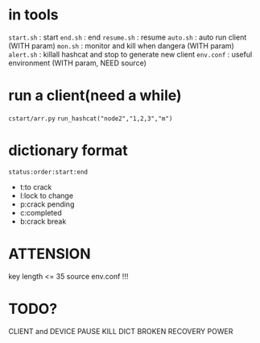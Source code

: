 # in tools
`start.sh`  : start
`end.sh`    : end
`resume.sh` : resume
`auto.sh`   : auto run client (WITH param)
`mon.sh`    : monitor and kill when dangera (WITH param)
`alert.sh`  : killall hashcat and stop to generate new client
`env.conf`  : useful environment (WITH param, NEED source)

# run a client(need a while)
`cstart/arr.py`
`run_hashcat("node2","1,2,3","m")`

# dictionary format
`status:order:start:end`
- t:to crack
- l:lock to change
- p:crack pending
- c:completed
- b:crack break

# ATTENSION
key length <= 35
source env.conf !!!

# TODO?
CLIENT and DEVICE
    PAUSE KILL
DICT
BROKEN RECOVERY
POWER
